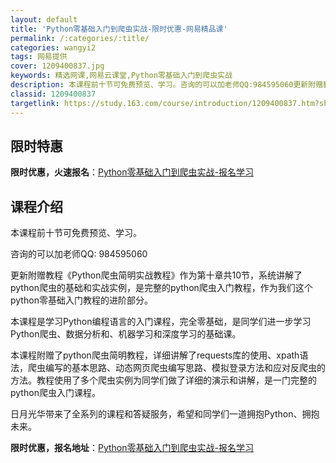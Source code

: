```yaml
---
layout: default
title: 'Python零基础入门到爬虫实战-限时优惠-网易精品课'
permalink: /:categories/:title/
categories: wangyi2
tags: 网易提供
cover: 1209400837.jpg
keywords: 精选网课,网易云课堂,Python零基础入门到爬虫实战
description: 本课程前十节可免费预览、学习。咨询的可以加老师QQ:984595060更新附赠教程《Python爬虫简明实战教程》作为第
classid: 1209400837
targetlink: https://study.163.com/course/introduction/1209400837.htm?share=1&shareId=1025206652&utm_campaign=share&utm_medium=iphoneShare&utm_source=&utm_u=1025206652
---
```


## 限时特惠

**限时优惠，火速报名**：[Python零基础入门到爬虫实战-报名学习](https://study.163.com/course/introduction/1209400837.htm?share=1&shareId=1025206652&utm_campaign=share&utm_medium=iphoneShare&utm_source=&utm_u=1025206652)

## 课程介绍

本课程前十节可免费预览、学习。

咨询的可以加老师QQ: 984595060

更新附赠教程《Python爬虫简明实战教程》作为第十章共10节，系统讲解了python爬虫的基础和实战实例，是完整的python爬虫入门教程，作为我们这个python零基础入门教程的进阶部分。



本课程是学习Python编程语言的入门课程，完全零基础，是同学们进一步学习Python爬虫、数据分析和、机器学习和深度学习的基础课。



本课程附赠了python爬虫简明教程，详细讲解了requests库的使用、xpath语法，爬虫编写的基本思路、动态网页爬虫编写思路、模拟登录方法和应对反爬虫的方法。教程使用了多个爬虫实例为同学们做了详细的演示和讲解，是一门完整的python爬虫入门课程。



日月光华带来了全系列的课程和答疑服务，希望和同学们一道拥抱Python、拥抱未来。

**限时优惠，报名地址**：[Python零基础入门到爬虫实战-报名学习](https://study.163.com/course/introduction/1209400837.htm?share=1&shareId=1025206652&utm_campaign=share&utm_medium=iphoneShare&utm_source=&utm_u=1025206652)

